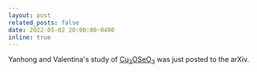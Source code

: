 ```yaml
---
layout: post
related_posts: false
date: 2022-05-02 20:00:00-0400
inline: true
---
```


Yanhong and Valentina's study of [Cu<sub>2</sub>OSeO<sub>3</sub>](/publications/#Gu2022site) was just posted to the arXiv.
